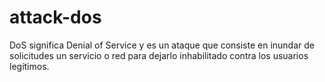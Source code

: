 # attack-dos
DoS significa Denial of Service y es un ataque que consiste en inundar de solicitudes un servicio o red para dejarlo inhabilitado contra los usuarios legítimos.
